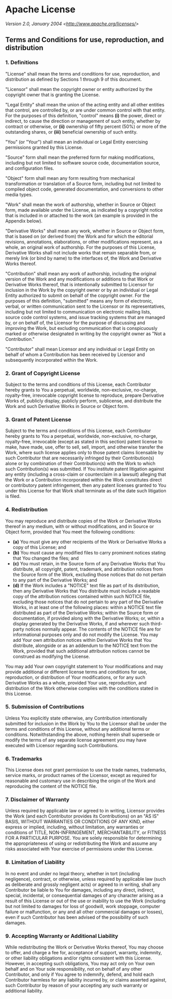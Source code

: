 # Apache License

_Version 2.0, January 2004_ _<<http://www.apache.org/licenses/>>_

## Terms and Conditions for use, reproduction, and distribution

### 1. Definitions

"License" shall mean the terms and conditions for use, reproduction, and
distribution as defined by Sections 1 through 9 of this document.

"Licensor" shall mean the copyright owner or entity authorized by the
copyright owner that is granting the License.

"Legal Entity" shall mean the union of the acting entity and all other
entities that control, are controlled by, or are under common control with
that entity. For the purposes of this definition, "control" means **(i)** the
power, direct or indirect, to cause the direction or management of such
entity, whether by contract or otherwise, or **(ii)** ownership of fifty
percent (50%) or more of the outstanding shares, or **(iii)** beneficial
ownership of such entity.

"You" (or "Your") shall mean an individual or Legal Entity exercising
permissions granted by this License.

"Source" form shall mean the preferred form for making modifications,
including but not limited to software source code, documentation source, and
configuration files.

"Object" form shall mean any form resulting from mechanical transformation or
translation of a Source form, including but not limited to compiled object
code, generated documentation, and conversions to other media types.

"Work" shall mean the work of authorship, whether in Source or Object form,
made available under the License, as indicated by a copyright notice that is
included in or attached to the work (an example is provided in the Appendix
below).

"Derivative Works" shall mean any work, whether in Source or Object form, that
is based on (or derived from) the Work and for which the editorial revisions,
annotations, elaborations, or other modifications represent, as a whole, an
original work of authorship. For the purposes of this License, Derivative
Works shall not include works that remain separable from, or merely link (or
bind by name) to the interfaces of, the Work and Derivative Works thereof.

"Contribution" shall mean any work of authorship, including the original
version of the Work and any modifications or additions to that Work or
Derivative Works thereof, that is intentionally submitted to Licensor for
inclusion in the Work by the copyright owner or by an individual or Legal
Entity authorized to submit on behalf of the copyright owner. For the purposes
of this definition, "submitted" means any form of electronic, verbal, or
written communication sent to the Licensor or its representatives, including
but not limited to communication on electronic mailing lists, source code
control systems, and issue tracking systems that are managed by, or on behalf
of, the Licensor for the purpose of discussing and improving the Work, but
excluding communication that is conspicuously marked or otherwise designated
in writing by the copyright owner as "Not a Contribution."

"Contributor" shall mean Licensor and any individual or Legal Entity on behalf
of whom a Contribution has been received by Licensor and subsequently
incorporated within the Work.

### 2. Grant of Copyright License

Subject to the terms and conditions of this License, each Contributor hereby
grants to You a perpetual, worldwide, non-exclusive, no-charge, royalty-free,
irrevocable copyright license to reproduce, prepare Derivative Works of,
publicly display, publicly perform, sublicense, and distribute the Work and
such Derivative Works in Source or Object form.

### 3. Grant of Patent License

Subject to the terms and conditions of this License, each Contributor hereby
grants to You a perpetual, worldwide, non-exclusive, no-charge, royalty-free,
irrevocable (except as stated in this section) patent license to make, have
made, use, offer to sell, sell, import, and otherwise transfer the Work, where
such license applies only to those patent claims licensable by such
Contributor that are necessarily infringed by their Contribution(s) alone or
by combination of their Contribution(s) with the Work to which such
Contribution(s) was submitted. If You institute patent litigation against any
entity (including a cross-claim or counterclaim in a lawsuit) alleging that
the Work or a Contribution incorporated within the Work constitutes direct or
contributory patent infringement, then any patent licenses granted to You
under this License for that Work shall terminate as of the date such
litigation is filed.

### 4. Redistribution

You may reproduce and distribute copies of the Work or Derivative Works
thereof in any medium, with or without modifications, and in Source or Object
form, provided that You meet the following conditions:

- **(a)** You must give any other recipients of the Work or Derivative Works a
  copy of this License; and
- **(b)** You must cause any modified files to carry prominent notices stating
  that You changed the files; and
- **(c)** You must retain, in the Source form of any Derivative Works that You
  distribute, all copyright, patent, trademark, and attribution notices from
  the Source form of the Work, excluding those notices that do not pertain to
  any part of the Derivative Works; and
- **(d)** If the Work includes a "NOTICE" text file as part of its
  distribution, then any Derivative Works that You distribute must include a
  readable copy of the attribution notices contained within such NOTICE file,
  excluding those notices that do not pertain to any part of the Derivative
  Works, in at least one of the following places: within a NOTICE text file
  distributed as part of the Derivative Works; within the Source form or
  documentation, if provided along with the Derivative Works; or, within a
  display generated by the Derivative Works, if and wherever such third-party
  notices normally appear. The contents of the NOTICE file are for
  informational purposes only and do not modify the License. You may add Your
  own attribution notices within Derivative Works that You distribute,
  alongside or as an addendum to the NOTICE text from the Work, provided that
  such additional attribution notices cannot be construed as modifying the
  License.

You may add Your own copyright statement to Your modifications and may provide
additional or different license terms and conditions for use, reproduction, or
distribution of Your modifications, or for any such Derivative Works as a
whole, provided Your use, reproduction, and distribution of the Work otherwise
complies with the conditions stated in this License.

### 5. Submission of Contributions

Unless You explicitly state otherwise, any Contribution intentionally
submitted for inclusion in the Work by You to the Licensor shall be under the
terms and conditions of this License, without any additional terms or
conditions. Notwithstanding the above, nothing herein shall supersede or
modify the terms of any separate license agreement you may have executed with
Licensor regarding such Contributions.

### 6. Trademarks

This License does not grant permission to use the trade names, trademarks,
service marks, or product names of the Licensor, except as required for
reasonable and customary use in describing the origin of the Work and
reproducing the content of the NOTICE file.

### 7. Disclaimer of Warranty

Unless required by applicable law or agreed to in writing, Licensor provides
the Work (and each Contributor provides its Contributions) on an "AS IS"
BASIS, WITHOUT WARRANTIES OR CONDITIONS OF ANY KIND, either express or
implied, including, without limitation, any warranties or conditions of TITLE,
NON-INFRINGEMENT, MERCHANTABILITY, or FITNESS FOR A PARTICULAR PURPOSE. You
are solely responsible for determining the appropriateness of using or
redistributing the Work and assume any risks associated with Your exercise of
permissions under this License.

### 8. Limitation of Liability

In no event and under no legal theory, whether in tort (including negligence),
contract, or otherwise, unless required by applicable law (such as deliberate
and grossly negligent acts) or agreed to in writing, shall any Contributor be
liable to You for damages, including any direct, indirect, special,
incidental, or consequential damages of any character arising as a result of
this License or out of the use or inability to use the Work (including but not
limited to damages for loss of goodwill, work stoppage, computer failure or
malfunction, or any and all other commercial damages or losses), even if such
Contributor has been advised of the possibility of such damages.

### 9. Accepting Warranty or Additional Liability

While redistributing the Work or Derivative Works thereof, You may choose to
offer, and charge a fee for, acceptance of support, warranty, indemnity, or
other liability obligations and/or rights consistent with this License.
However, in accepting such obligations, You may act only on Your own behalf
and on Your sole responsibility, not on behalf of any other Contributor, and
only if You agree to indemnify, defend, and hold each Contributor harmless for
any liability incurred by, or claims asserted against, such Contributor by
reason of your accepting any such warranty or additional liability.

